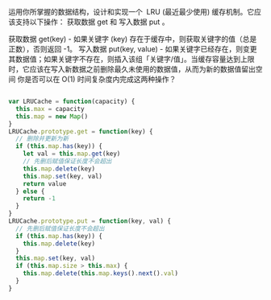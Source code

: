 运用你所掌握的数据结构，设计和实现一个  LRU (最近最少使用) 缓存机制。它应该支持以下操作： 获取数据 get 和 写入数据 put 。

获取数据 get(key) - 如果关键字 (key) 存在于缓存中，则获取关键字的值（总是正数），否则返回 -1。
写入数据 put(key, value) - 如果关键字已经存在，则变更其数据值；如果关键字不存在，则插入该组「关键字/值」。当缓存容量达到上限时，它应该在写入新数据之前删除最久未使用的数据值，从而为新的数据值留出空间
你是否可以在 O(1) 时间复杂度内完成这两种操作？


```js

var LRUCache = function(capacity) {
  this.max = capacity
  this.map = new Map()
}
LRUCache.prototype.get = function(key) {
  // 删除并更新为新
  if (this.map.has(key)) {
    let val = this.map.get(key)
    // 先删后赋值保证长度不会超出
    this.map.delete(key)
    this.map.set(key, val)
    return value
  } else {
    return -1
  }
}
LRUCache.prototype.put = function(key, val) {
  // 先删后赋值保证长度不会超出
  if (this.map.has(key)) {
    this.map.delete(key)
  }
  this.map.set(key, val)
  if (this.map.size > this.max) {
    this.map.delete(this.map.keys().next().val)
  }
}

```